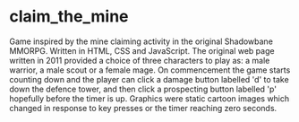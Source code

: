 # claim_the_mine
Game inspired by the mine claiming activity in the original Shadowbane MMORPG.
Written in HTML, CSS and JavaScript.
The original web page written in 2011 provided a choice of three characters to play as: a male warrior, a male scout or a female mage. On commencement the game starts counting down and the player can click a damage button labelled 'd' to take down the defence tower, and then click a prospecting button labelled 'p' hopefully before the timer is up. Graphics were static cartoon images which changed in response to key presses or the timer reaching zero seconds.
